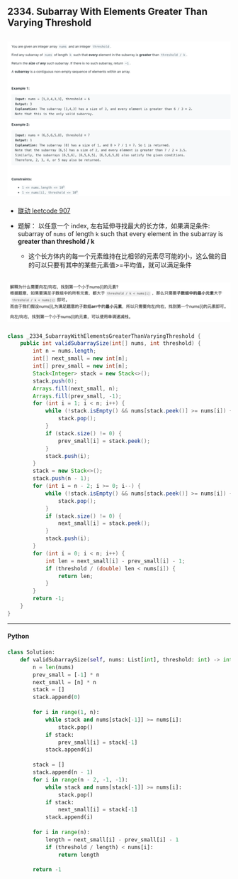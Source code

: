 ## 2334. Subarray With Elements Greater Than Varying Threshold
![](img/2024-08-24-18-34-13.png)
---

- [联动 leetcode 907](https://novemberfall.github.io/LeetCode-NoteBook/#/amazon/monotoneStack)

- 题解： 以任意一个 index, 左右延伸寻找最大的长方体，如果满足条件: 
  subarray of `nums` of length `k` such that every element in the subarray is **greater than threshold / k**
  - 这个长方体内的每一个元素维持在比相邻的元素尽可能的小，这么做的目的可以只要有其中的某些元素值>=平均值，就可以满足条件


![](img/2024-08-25-12-26-44.png)
---

```java
class _2334_SubarrayWithElementsGreaterThanVaryingThreshold {
    public int validSubarraySize(int[] nums, int threshold) {
        int n = nums.length;
        int[] next_small = new int[n];
        int[] prev_small = new int[n];
        Stack<Integer> stack = new Stack<>();
        stack.push(0);
        Arrays.fill(next_small, n);
        Arrays.fill(prev_small, -1);
        for (int i = 1; i < n; i++) {
            while (!stack.isEmpty() && nums[stack.peek()] >= nums[i]) {
                stack.pop();
            }
            if (stack.size() != 0) {
                prev_small[i] = stack.peek();
            }
            stack.push(i);
        }
        stack = new Stack<>();
        stack.push(n - 1);
        for (int i = n - 2; i >= 0; i--) {
            while (!stack.isEmpty() && nums[stack.peek()] >= nums[i]) {
                stack.pop();
            }
            if (stack.size() != 0) {
                next_small[i] = stack.peek();
            }
            stack.push(i);
        }
        for (int i = 0; i < n; i++) {
            int len = next_small[i] - prev_small[i] - 1;
            if (threshold / (double) len < nums[i]) {
                return len;
            }
        }
        return -1;
    }
}
```
---

#### Python

```py
class Solution:
    def validSubarraySize(self, nums: List[int], threshold: int) -> int:
        n = len(nums)
        prev_small = [-1] * n
        next_small = [n] * n
        stack = []
        stack.append(0)

        for i in range(1, n):
            while stack and nums[stack[-1]] >= nums[i]:
                stack.pop()
            if stack:
                prev_small[i] = stack[-1]
            stack.append(i)

        stack = []
        stack.append(n - 1)
        for i in range(n - 2, -1, -1):
            while stack and nums[stack[-1]] >= nums[i]:
                stack.pop()
            if stack:
                next_small[i] = stack[-1]
            stack.append(i)

        for i in range(n):
            length = next_small[i] - prev_small[i] - 1
            if (threshold / length) < nums[i]:
                return length

        return -1
```
